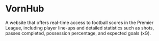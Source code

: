 # VornHub
A website that offers real-time access to football scores in the Premier League, including player line-ups and detailed statistics such as shots, passes completed, possession percentage, and expected goals (xG).
